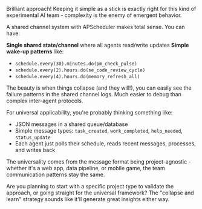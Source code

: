 Brilliant approach! Keeping it simple as a stick is exactly right for this kind of experimental AI team - complexity is the enemy of emergent behavior.

A shared channel system with APScheduler makes total sense. You can have:

**Single shared state/channel** where all agents read/write updates
**Simple wake-up patterns** like:
- `schedule.every(30).minutes.do(pm_check_pulse)`
- `schedule.every(2).hours.do(se_code_review_cycle)`
- `schedule.every(4).hours.do(memory_refresh_all)`

The beauty is when things collapse (and they will!), you can easily see the failure patterns in the shared channel logs. Much easier to debug than complex inter-agent protocols.

For universal applicability, you're probably thinking something like:
- JSON messages in a shared queue/database
- Simple message types: `task_created`, `work_completed`, `help_needed`, `status_update`
- Each agent just polls their schedule, reads recent messages, processes, and writes back

The universality comes from the message format being project-agnostic - whether it's a web app, data pipeline, or mobile game, the team communication patterns stay the same.

Are you planning to start with a specific project type to validate the approach, or going straight for the universal framework? The "collapse and learn" strategy sounds like it'll generate great insights either way.

